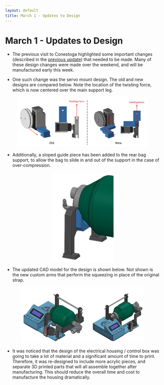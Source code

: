 ```yaml
---
layout: default
title: March 1 - Updates to Design
---
```

# March 1 - Updates to Design

- The previous visit to Conestoga highlighted some important changes (described in the <a href="/2020/02/27/eleventh_update.html"> previous update</a>) that needed to be made. Many of these design changes were made over the weekend, and will be manufactured early this week.

- One such change was the servo mount design. The old and new designs are compared below. Note the location of the twisting force, which is now centered over the main support leg.

<figure align="center">
  <img src="/assets/img/Servo_Design_Changes.png" width=450" />
</figure>

- Additionally, a sloped guide piece has been added to the rear bag support, to allow the bag to slide in and out of the support in the case of over-compression.

<figure align="center">
  <img src="/assets/img/Pullout_Support.png" width=200" />
</figure>

- The updated CAD model for the design is shown below. Not shown is the new custom arms that perform the squeezing in place of the original strap.

<figure align="center">
  <img src="/assets/img/CAD_V2.png" width=400" />
</figure>

- It was noticed that the design of the electrical housing / control box was going to take a lot of material and a significant amount of time to print. Therefore, it was re-designed to include more acrylic pieces, and separate 3D printed parts that will all assemble together after manufacturing. This should reduce the overall time and cost to manufacture the housing dramatically.
